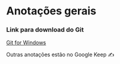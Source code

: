 # Anotações gerais

### Link para download do Git
[Git for Windows](https://git-scm.com/download/win)

Outras anotações estão no Google Keep ✍